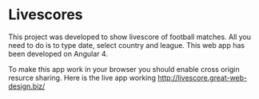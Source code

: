 # Livescores

This project was developed to show livescore of football matches. All you need to do is to type date, select country and league.
This web app has been developed on Angular 4. 

To make this app work in your browser you should enable cross origin resurce sharing.
Here is the live app working http://livescore.great-web-design.biz/

